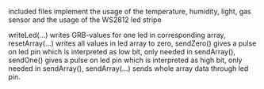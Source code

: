 included files implement the usage of the temperature, humidity, light, gas sensor and the usage of the WS2812 led stripe

writeLed(...) writes GRB-values for one led in corresponding array,
resetArray(...) writes all values in led array to zero,
sendZero() gives a pulse on led pin which is interpreted as low bit, only needed in sendArray(),
sendOne() gives a pulse on led pin which is interpreted as high bit, only needed in sendArray(),
sendArray(...) sends whole array data through led pin.
